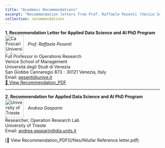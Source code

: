 ```yaml
---
title: "Academic Recommendations"
excerpt: "Recommendation letters from Prof. Raffaele Pesenti (Venice School of Management) and Andrea Gasparin (University of Trieste)."
collection: recommendations
---
```


**1. Recommendation Letter for Applied Data Science and AI PhD Program**  
<img src='/images/unive-logo.png' alt='Ca Foscari University Logo' width='60' style='vertical-align: middle; margin-right: 10px;'> *Prof. Raffaele Pesenti*  
Full Professor in Operations Research  
Venice School of Management  
Università degli Studi di Venezia  
San Giobbe Cannaregio 873 - 30121 Venezia, Italy  
Email: pesenti@unive.it  
[📄 View Recommendation_PDF](/files/NilufarIangiboeva_rl.pdf)

---

**2. Recommendation for Applied Data Science and AI PhD Program**  
<img src='/images/units-logo.png' alt='University of Trieste Logo' width='60' style='vertical-align: middle; margin-right: 10px;'> *Andrea Gasparin*  
Researcher, Operation Research Lab  
University of Trieste  
Email: andrea.gasparin@dia.units.it  

[📄 View Recommendation_PDF](/files/Nilufar Reference letter.pdf)